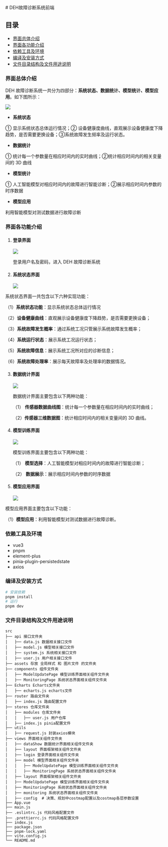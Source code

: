 ﻿﻿# DEH故障诊断系统前端

## 目录

- [界面总体介绍](#界面总体介绍)
- [界面各功能介绍](#界面各功能介绍)
- [依赖工具及环境](#依赖工具及环境)
- [编译及安装方式](#编译及安装方式)
- [文件目录结构及文件用途说明](#文件目录结构及文件用途说明)

### **界面总体介绍**

DEH 故障诊断系统一共分为四部分：**系统状态、数据统计、模型统计、模型应用**。如下图所示：

![](./imgs/系统状态界面.png)

- **系统状态**

① 显示系统状态总体运行情况；② 设备健康度曲线，直观展示设备健康度下降趋势，是否需要更换设备；③系统故障发生频率及运行状态。

- **数据统计**

① 统计每一个参数量在相应时间内的实时曲线；②统计相应时间内的相关变量间的 3D 曲线

- **模型统计**

① 人工智能模型对相应时间内的故障进行智能诊断；②展示相应时间内参数的时序数据

-  **模型应用**

利用智能模型对测试数据进行故障诊断

### **界面各功能介绍**
1. #### 登录界面

   ![](./imgs/登录界面.png)

   登录用户名及密码，进入 DEH 故障诊断系统

2. #### 系统状态界面

   ![](./imgs/系统状态界面.png)

系统状态界面一共包含以下六种实现功能：

（1）**系统状态功能**：显示系统状态总体运行情况

（2）**设备健康曲线**：直观展示设备健康度下降趋势，是否需要更换设备；

（3）**系统故障发生概率**：通过系统工况只管展示系统故障发生概率；

（4）**系统运行状态**：展示系统工况运行状态；

（5）**系统故障信息**：展示系统工况所对应的诊断信息；

（6）**系统故障处理率**：展示每天故障率及处理率的数据情况。

3. #### 数据统计界面

   ![](./imgs/数据统计界面.png)

   数据统计界面主要包含以下两种功能：

   （1） **传感器数据曲线图**：统计每一个参数量在相应时间内的实时曲线；

   （2）**传感器三维数据图**：统计相应时间内的相关变量间的 3D 曲线。

4. #### 模型训练界面

   ![](./imgs/模型训练界面.png)

   模型训练界面主要包含以下两种功能：

   （1） **模型选择**：人工智能模型对相应时间内的故障进行智能诊断；

   （2） **数据展示**：展示相应时间内参数的时序数据

5. #### 模型应用界面

   ![](./imgs/模型应用界面.png)

模型应用界面主要包含以下功能：

（1）**模型应用**：利用智能模型对测试数据进行故障诊断。


### **依赖工具及环境**
- vue3
- pnpm
- element-plus
- pinia-plugin-persistedstate
- axios

### **编译及安装方式**
```bash
# 安装依赖
pnpm install
# 运行
pnpm dev
```

### **文件目录结构及文件用途说明**

```
src
├── api 接口文件夹
│   ├── data.js 数据相关接口文件
│   ├── model.js 模型相关接口文件
│   ├── system.js 系统相关接口文件
│   ├── user.js 用户相关接口文件
├── assets 存放 全局样式 和 图片文件 的文件夹
├── components 组件文件夹
│   ├── ModelUpdatePage 模型训练界面相关组件文件夹
│   ├── MonitoringPage 系统状态界面相关组件文件夹
├── Echarts Echarts文件夹
│   ├── echarts.js echarts文件
├── router 路由文件夹
│   ├── index.js 路由配置文件
├── stores 仓库文件夹
│   ├── modules 仓库文件夹
│   │   ├── user.js 用户仓库
│   ├── index.js pinia配置文件
├── utils 
│   ├── request.js 封装axios模块
├── views 界面相关组件文件夹
│   ├── dataShow 数据统计界面相关组件文件夹
│   ├── layout 界面框架相关组件文件夹
│   ├── login 登录界面相关组件文件夹
│   ├── model 模型界面相关组件文件夹
│   │   ├── ModelUpdatePage 模型训练界面相关组件文件夹
│   │   ├── MonitoringPage 系统状态界面相关组件文件夹
│   ├── layout 界面框架相关组件文件夹
│   ├── ModelUpdatePage 模型训练界面相关组件文件夹
│   ├── MonitoringPage 系统状态界面相关组件文件夹
│   ├── monitoring 系统状态界面相关组件文件夹
│   ├── config  # 决策、规划中costmap配置以及costmap各层参数设置
├── App.vue
├── main.js
├── .eslintrc.js 代码风格配置文件
├── .prettierrc.js 代码风格配置文件
├── index.js
├── package.json
├── pnpm-lock.yaml 
├── vite.config.js
└── README.md
```



